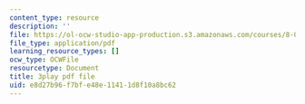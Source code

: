 ```yaml
---
content_type: resource
description: ''
file: https://ol-ocw-studio-app-production.s3.amazonaws.com/courses/8-01sc-classical-mechanics-fall-2016/e8d27b96f7bfe48e11411d8f10a8bc62_ZBlHexE8m6A.pdf
file_type: application/pdf
learning_resource_types: []
ocw_type: OCWFile
resourcetype: Document
title: 3play pdf file
uid: e8d27b96-f7bf-e48e-1141-1d8f10a8bc62
---
```

